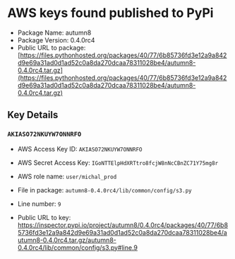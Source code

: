 # AWS keys found published to PyPi

* Package Name: autumn8
* Package Version: 0.4.0rc4
* Public URL to package: [https://files.pythonhosted.org/packages/40/77/6b85736fd3e12a9a842d9e69a31ad0d1ad52c0a8da270dcaa78311028be4/autumn8-0.4.0rc4.tar.gz](https://files.pythonhosted.org/packages/40/77/6b85736fd3e12a9a842d9e69a31ad0d1ad52c0a8da270dcaa78311028be4/autumn8-0.4.0rc4.tar.gz)

## Key Details

### `AKIASO72NKUYW7ONNRFO`

* AWS Access Key ID: `AKIASO72NKUYW7ONNRFO`
* AWS Secret Access Key: `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` 
* AWS role name: `user/michal_prod`
* File in package: `autumn8-0.4.0rc4/lib/common/config/s3.py`
* Line number: `9`

* Public URL to key: https://inspector.pypi.io/project/autumn8/0.4.0rc4/packages/40/77/6b85736fd3e12a9a842d9e69a31ad0d1ad52c0a8da270dcaa78311028be4/autumn8-0.4.0rc4.tar.gz/autumn8-0.4.0rc4/lib/common/config/s3.py#line.9


